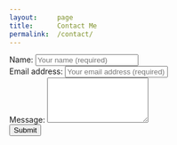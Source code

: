 ```yaml
---
layout: 	page
title:		Contact Me
permalink:	/contact/
---
```


<form action="https://fabform.io/f/z9Skwlv" method="post">
	<div class="form-group">
		<label for="name">Name:</label>
		<input type="text" class="form-control" id="name" name="name" placeholder="Your name (required)" required>
  	</div>
	<div class="form-group">
    		<label for="email">Email address:</label>
    		<input type="email" id="email" name="email" class="form-control" placeholder="Your email address (required)" required>
  	</div>
  	<div class="form-group">
		<label for="message">Message:</label>
		<textarea class="form-control" id="message" name="message" rows="5"></textarea>
	</div>
	<button type="submit" class="btn btn-primary">Submit</button>
</form>
